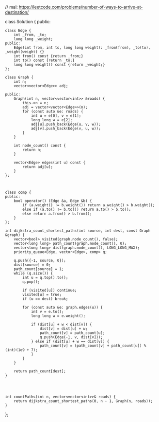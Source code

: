// mal: https://leetcode.com/problems/number-of-ways-to-arrive-at-destination/

class Solution {
public:

    class Edge {
        int _from, _to;
        long long _weight;
    public:
        Edge(int from, int to, long long weight): _from(from), _to(to), _weight(weight) {}
        int from() const {return _from;}
        int to() const {return _to;}
        long long weight() const {return _weight;}
    };

    class Graph {
        int n;
        vector<vector<Edge>> adj;
    
    public:
        Graph(int n, vector<vector<int>> &roads) {
            this->n = n;
            adj = vector<vector<Edge>>(n);
            for (const auto &e: roads) {
                int u = e[0], v = e[1];
                long long w = e[2];
                adj[u].push_back(Edge(u, v, w));
                adj[v].push_back(Edge(v, u, w)); 
            }
        }

        int node_count() const {
            return n;
        }

        vector<Edge> edges(int u) const {
            return adj[u];
        }
    };



    class comp {
    public:
        bool operator() (Edge &a, Edge &b) {
            if (a.weight() != b.weight()) return a.weight() > b.weight();
            else if (a.to() != b.to()) return a.to() > b.to();
            else return a.from() > b.from();
        }
    };

    int dijkstra_count_shortest_paths(int source, int dest, const Graph &graph) {
        vector<bool> visited(graph.node_count(), false);
        vector<long long> path_count(graph.node_count(), 0);
        vector<long long> dist(graph.node_count(), LONG_LONG_MAX);
        priority_queue<Edge, vector<Edge>, comp> q;

        q.push({-1, source, 0});
        dist[source] = 0;
        path_count[source] = 1;
        while (q.size()) {
            int u = q.top().to();
            q.pop();

            if (visited[u]) continue;
            visited[u] = true;
            if (u == dest) break;

            for (const auto &e: graph.edges(u)) {
                int v = e.to();
                long long w = e.weight();

                if (dist[u] + w < dist[v]) {
                    dist[v] = dist[u] + w;
                    path_count[v] = path_count[u];
                    q.push(Edge(-1, v, dist[v]));
                } else if (dist[u] + w == dist[v]) {
                    path_count[v] = (path_count[v] + path_count[u]) % (int)(1e9 + 7);
                }
            }
        }

        return path_count[dest];
    }




    int countPaths(int n, vector<vector<int>>& roads) {
        return dijkstra_count_shortest_paths(0, n - 1, Graph(n, roads));
    }
};
